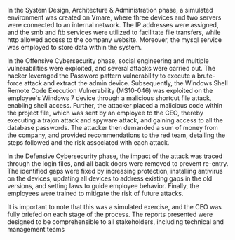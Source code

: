 In the System Design, Architecture & Administration phase, a simulated
environment was created on Vmare, where three devices and two servers
were connected to an internal network. The IP addresses were assigned,
and the smb and ftb services were utilized to facilitate file transfers,
while http allowed access to the company website. Moreover, the mysql
service was employed to store data within the system.

In the Offensive Cybersecurity phase, social engineering and multiple
vulnerabilities were exploited, and several attacks were carried out.
The hacker leveraged the Password pattern vulnerability to execute a
brute-force attack and extract the admin device. Subsequently, the
Windows Shell Remote Code Execution Vulnerability (MS10-046) was
exploited on the employee\'s Windows 7 device through a malicious
shortcut file attack, enabling shell access. Further, the attacker
placed a malicious code within the project file, which was sent by an
employee to the CEO, thereby executing a trajon attack and spyware
attack, and gaining access to all the database passwords. The attacker
then demanded a sum of money from the company, and provided
recommendations to the red team, detailing the steps followed and the
risk associated with each attack.

In the Defensive Cybersecurity phase, the impact of the attack was
traced through the login files, and all back doors were removed to
prevent re-entry. The identified gaps were fixed by increasing
protection, installing antivirus on the devices, updating all devices to
address existing gaps in the old versions, and setting laws to guide
employee behavior. Finally, the employees were trained to mitigate the
risk of future attacks.

It is important to note that this was a simulated exercise, and the CEO
was fully briefed on each stage of the process. The reports presented
were designed to be comprehensible to all stakeholders, including
technical and management teams
